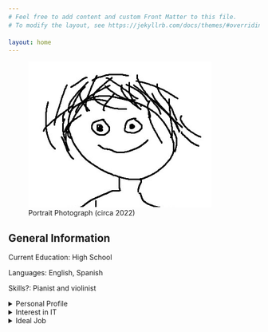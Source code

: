 ```yaml
---
# Feel free to add content and custom Front Matter to this file.
# To modify the layout, see https://jekyllrb.com/docs/themes/#overriding-theme-defaults

layout: home
---
```


<figure>
    <img src="/assets/images/me.jpg"
         alt="Portrait Photograph (circa 2022)">
    <figcaption>Portrait Photograph (circa 2022)
    </figcaption>
</figure>

## General Information

Current Education: High School

Languages: English, Spanish

Skills?: Pianist and violinist


<details>
  <summary>Personal Profile</summary>
  
</details>

<details>
  <summary>Interest in IT</summary>
  
</details>

<details>
  <summary>Ideal Job</summary>
  
</details>
